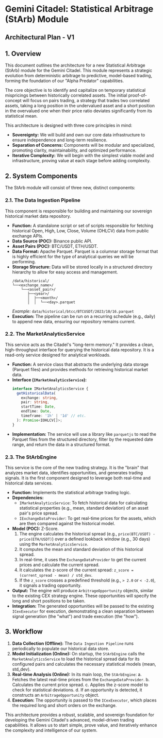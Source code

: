 # Gemini Citadel: Statistical Arbitrage (StArb) Module
## Architectural Plan - V1

## 1. Overview

This document outlines the architecture for a new Statistical Arbitrage (StArb) module for the Gemini Citadel. This module represents a strategic evolution from deterministic arbitrage to predictive, model-based trading, forming the foundation of our "Alpha Predator" capabilities.

The core objective is to identify and capitalize on temporary statistical mispricings between historically correlated assets. The initial proof-of-concept will focus on pairs trading, a strategy that trades two correlated assets, taking a long position in the undervalued asset and a short position in the overvalued one when their price ratio deviates significantly from its statistical mean.

This architecture is designed with three core principles in mind:
- **Sovereignty:** We will build and own our core data infrastructure to ensure independence and long-term resilience.
- **Separation of Concerns:** Components will be modular and specialized, promoting clarity, maintainability, and optimized performance.
- **Iterative Complexity:** We will begin with the simplest viable model and infrastructure, proving value at each stage before adding complexity.

## 2. System Components

The StArb module will consist of three new, distinct components:

### 2.1. The Data Ingestion Pipeline

This component is responsible for building and maintaining our sovereign historical market data repository.

-   **Function:** A standalone script or set of scripts responsible for fetching historical Open, High, Low, Close, Volume (OHLCV) data from public exchange APIs.
-   **Data Source (POC):** Binance public API.
-   **Asset Pairs (POC):** BTC/USDT, ETH/USDT.
-   **Data Format:** Apache Parquet. Parquet is a columnar storage format that is highly efficient for the type of analytical queries we will be performing.
-   **Storage Structure:** Data will be stored locally in a structured directory hierarchy to allow for easy access and management.
    ```
    /data/historical/
    └──<exchange_name>/
        └──<asset_pair>/
           ├──<year>/
           │  ├──<month>/
           │  │  └──<day>.parquet
    ```
    *Example:* `data/historical/btcc/BTCUSDT/2023/10/16.parquet`
-   **Execution:** The pipeline can be run on a recurring schedule (e.g., daily) to append new data, ensuring our repository remains current.

### 2.2. The MarketAnalyticsService

This service acts as the Citadel's "long-term memory." It provides a clean, high-throughput interface for querying the historical data repository. It is a read-only service designed for analytical workloads.

-   **Function:** A service class that abstracts the underlying data storage (Parquet files) and provides methods for retrieving historical market data.
-   **Interface (`IMarketAnalyticsService`):**
    ```typescript
    interface IMarketAnalyticsService {
      getHistoricalData(
        exchange: string,
        pair: string,
        startTime: Date,
        endTime: Date,
        timeframe: '1h' | '1d' // etc.
      ): Promise<IOHLCV[]>;
    }
    ```
-   **Implementation:** The service will use a library like `parquetjs` to read the Parquet files from the structured directory, filter by the requested date range, and return the data in a structured format.

### 2.3. The StArbEngine

This service is the core of the new trading strategy. It is the "brain" that analyzes market data, identifies opportunities, and generates trading signals. It is the first component designed to leverage both real-time and historical data services.

-   **Function:** Implements the statistical arbitrage trading logic.
-   **Dependencies:**
    -   `IMarketAnalyticsService`: To fetch historical data for calculating statistical properties (e.g., mean, standard deviation) of an asset pair's price spread.
    -   `IExchangeDataProvider`: To get real-time prices for the assets, which are then compared against the historical model.
-   **Model (POC):** Z-Score.
    1.  The engine calculates the historical spread (e.g., `price(BTC/USDT) - price(ETH/USDT)`) over a defined lookback window (e.g., 30 days) using the `MarketAnalyticsService`.
    2.  It computes the mean and standard deviation of this historical spread.
    3.  In real-time, it uses the `ExchangeDataProvider` to get the current prices and calculate the current spread.
    4.  It calculates the z-score of the current spread: `z_score = (current_spread - mean) / std_dev`.
    5.  If the `z_score` crosses a predefined threshold (e.g., `> 2.0` or `< -2.0`), it signals a trading opportunity.
-   **Output:** The engine will produce `ArbitrageOpportunity` objects, similar to the existing CEX strategy engine. These opportunities will specify the long and short positions to be taken.
-   **Integration:** The generated opportunities will be passed to the existing `ICexExecutor` for execution, demonstrating a clean separation between signal generation (the "what") and trade execution (the "how").

## 3. Workflow

1.  **Data Collection (Offline):** The `Data Ingestion Pipeline` runs periodically to populate our historical data store.
2.  **Model Initialization (Online):** On startup, the `StArbEngine` calls the `MarketAnalyticsService` to load the historical spread data for its configured pairs and calculates the necessary statistical models (mean, std_dev).
3.  **Real-time Analysis (Online):** In its main loop, the `StArbEngine`:
    a.  Fetches the latest real-time prices from the `ExchangeDataProvider`.
    b.  Calculates the current price spread.
    c.  Applies the z-score model to check for statistical deviations.
    d.  If an opportunity is detected, it constructs an `ArbitrageOpportunity` object.
4.  **Execution:** The opportunity is passed to the `ICexExecutor`, which places the required long and short orders on the exchange.

This architecture provides a robust, scalable, and sovereign foundation for developing the Gemini Citadel's advanced, model-driven trading capabilities. It allows us to start simple, prove value, and iteratively enhance the complexity and intelligence of our system.